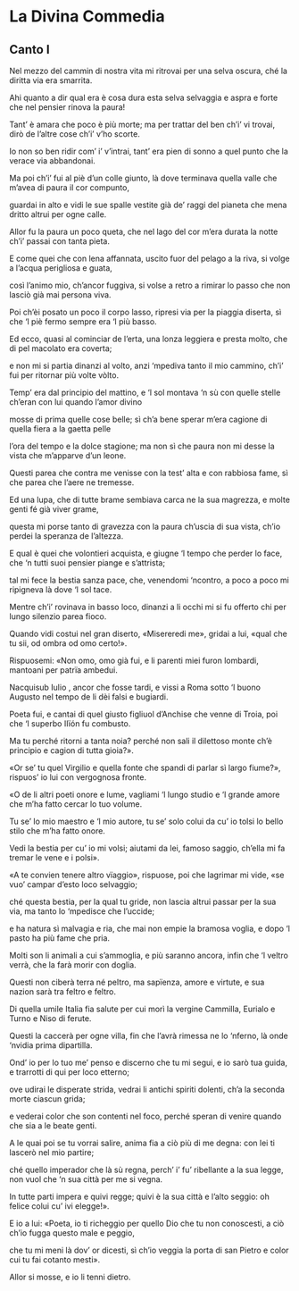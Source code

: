 # La Divina Commedia

## Canto I

Nel mezzo del cammin di nostra vita
mi ritrovai per una selva oscura,
ché la diritta via era smarrita.

Ahi quanto a dir qual era è cosa dura
esta selva selvaggia e aspra e forte
che nel pensier rinova la paura!

Tant’ è amara che poco è più morte;
ma per trattar del ben ch’i’ vi trovai,
dirò de l’altre cose ch’i’ v’ho scorte.

Io non so ben ridir com’ i’ v’intrai,
tant’ era pien di sonno a quel punto
che la verace via abbandonai.

Ma poi ch’i’ fui al piè d’un colle giunto,
là dove terminava quella valle
che m’avea di paura il cor compunto,

guardai in alto e vidi le sue spalle
vestite già de’ raggi del pianeta
che mena dritto altrui per ogne calle.

Allor fu la paura un poco queta,
che nel lago del cor m’era durata
la notte ch’i’ passai con tanta pieta.

E come quei che con lena affannata,
uscito fuor del pelago a la riva,
si volge a l’acqua perigliosa e guata,

così l’animo mio, ch’ancor fuggiva,
si volse a retro a rimirar lo passo
che non lasciò già mai persona viva.

Poi ch’èi posato un poco il corpo lasso,
ripresi via per la piaggia diserta,
sì che ‘l piè fermo sempre era ‘l più basso.

Ed ecco, quasi al cominciar de l’erta,
una lonza leggiera e presta molto,
che di pel macolato era coverta;

e non mi si partia dinanzi al volto,
anzi ‘mpediva tanto il mio cammino,
ch’i’ fui per ritornar più volte vòlto.

Temp’ era dal principio del mattino,
e ‘l sol montava ‘n sù con quelle stelle
ch’eran con lui quando l’amor divino

mosse di prima quelle cose belle;
sì ch’a bene sperar m’era cagione
di quella fiera a la gaetta pelle

l’ora del tempo e la dolce stagione;
ma non sì che paura non mi desse
la vista che m’apparve d’un leone.

Questi parea che contra me venisse
con la test’ alta e con rabbiosa fame,
sì che parea che l’aere ne tremesse.

Ed una lupa, che di tutte brame
sembiava carca ne la sua magrezza,
e molte genti fé già viver grame,

questa mi porse tanto di gravezza
con la paura ch’uscia di sua vista,
ch’io perdei la speranza de l’altezza.

E qual è quei che volontieri acquista,
e giugne ‘l tempo che perder lo face,
che ‘n tutti suoi pensier piange e s’attrista;

tal mi fece la bestia sanza pace,
che, venendomi ‘ncontro, a poco a poco
mi ripigneva là dove ‘l sol tace.

Mentre ch’i’ rovinava in basso loco,
dinanzi a li occhi mi si fu offerto
chi per lungo silenzio parea fioco.

Quando vidi costui nel gran diserto,
«Misereredi me», gridai a lui,
«qual che tu sii, od ombra od omo certo!».

Rispuosemi: «Non omo, omo già fui,
e li parenti miei furon lombardi,
mantoani per patrïa ambedui.

Nacquisub Iulio , ancor che fosse tardi,
e vissi a Roma sotto ‘l buono Augusto
nel tempo de li dèi falsi e bugiardi.

Poeta fui, e cantai di quel giusto
figliuol d’Anchise che venne di Troia,
poi che ‘l superbo Ilïón fu combusto.

Ma tu perché ritorni a tanta noia?
perché non sali il dilettoso monte
ch’è principio e cagion di tutta gioia?».

«Or se’ tu quel Virgilio e quella fonte
che spandi di parlar sì largo fiume?»,
rispuos’ io lui con vergognosa fronte.

«O de li altri poeti onore e lume,
vagliami ‘l lungo studio e ‘l grande amore
che m’ha fatto cercar lo tuo volume.

Tu se’ lo mio maestro e ‘l mio autore,
tu se’ solo colui da cu’ io tolsi
lo bello stilo che m’ha fatto onore.

Vedi la bestia per cu’ io mi volsi;
aiutami da lei, famoso saggio,
ch’ella mi fa tremar le vene e i polsi».

«A te convien tenere altro vïaggio»,
rispuose, poi che lagrimar mi vide,
«se vuo’ campar d’esto loco selvaggio;

ché questa bestia, per la qual tu gride,
non lascia altrui passar per la sua via,
ma tanto lo ‘mpedisce che l’uccide;

e ha natura sì malvagia e ria,
che mai non empie la bramosa voglia,
e dopo ‘l pasto ha più fame che pria.

Molti son li animali a cui s’ammoglia,
e più saranno ancora, infin che ‘l veltro
verrà, che la farà morir con doglia.

Questi non ciberà terra né peltro,
ma sapïenza, amore e virtute,
e sua nazion sarà tra feltro e feltro.

Di quella umile Italia fia salute
per cui morì la vergine Cammilla,
Eurialo e Turno e Niso di ferute.

Questi la caccerà per ogne villa,
fin che l’avrà rimessa ne lo ‘nferno,
là onde ‘nvidia prima dipartilla.

Ond’ io per lo tuo me’ penso e discerno
che tu mi segui, e io sarò tua guida,
e trarrotti di qui per loco etterno;

ove udirai le disperate strida,
vedrai li antichi spiriti dolenti,
ch’a la seconda morte ciascun grida;

e vederai color che son contenti
nel foco, perché speran di venire
quando che sia a le beate genti.

A le quai poi se tu vorrai salire,
anima fia a ciò più di me degna:
con lei ti lascerò nel mio partire;

ché quello imperador che là sù regna,
perch’ i’ fu’ ribellante a la sua legge,
non vuol che ‘n sua città per me si vegna.

In tutte parti impera e quivi regge;
quivi è la sua città e l’alto seggio:
oh felice colui cu’ ivi elegge!».

E io a lui: «Poeta, io ti richeggio
per quello Dio che tu non conoscesti,
a ciò ch’io fugga questo male e peggio,

che tu mi meni là dov’ or dicesti,
sì ch’io veggia la porta di san Pietro
e color cui tu fai cotanto mesti».

Allor si mosse, e io li tenni dietro.